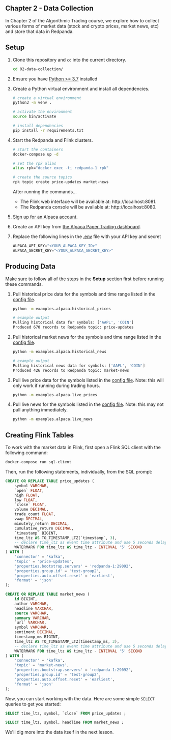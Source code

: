 ## Chapter 2 - Data Collection
In Chapter 2 of the Algorithmic Trading course, we explore how to collect various forms of market data (stock and crypto prices, market news, etc) and store that data in Redpanda.

## Setup
1. Clone this repository and `cd` into the current directory.
    ```sh
    cd 02-data-collection/
    ```
2. Ensure you have [Python >= 3.7][python] installed
3. Create a Python virtual environment and install all dependencies.
    ```sh
    # create a virtual environment
    python3 -m venv .

    # activate the environment
    source bin/activate

    # install dependencies
    pip install -r requirements.txt
    ```
   
4. Start the Redpanda and Flink clusters.

    ```sh
    # start the containers
    docker-compose up -d

    # set the rpk alias
    alias rpk="docker exec -ti redpanda-1 rpk"

    # create the source topics
    rpk topic create price-updates market-news
    ```
    
    After running the commands...
    - The Flink web interface will be available at: http://localhost:8081.
    - The Redpanda console will be available at: http://localhost:8080.

5. [Sign up for an Alpaca account][alpaca-signup].
6. Create an API key from [the Alpaca Paper Trading dashboard][alpaca-paper-trading].
7. Replace the following lines in the [.env](.env) file with your API key and secret

    ```python
    ALPACA_API_KEY="<YOUR_ALPACA_KEY_ID>"
    ALPACA_SECRET_KEY="<YOUR_ALPACA_SECRET_KEY>"
    ```

[alpaca-signup]: https://alpaca.markets/
[alpaca-paper-trading]: https://app.alpaca.markets/paper/dashboard/overview
[python]: https://www.python.org/downloads/

## Producing Data
Make sure to follow all of the steps in the **Setup** section first before running these commands.

1. Pull historical price data for the symbols and time range listed in the [config file](config/__init__.py).
    ```sh
    python -m examples.alpaca.historical_prices
    
    # example output
    Pulling historical data for symbols: ['AAPL', 'COIN']
    Produced 670 records to Redpanda topic: price-updates
    ```

2. Pull historical market news for the symbols and time range listed in the [config file](config/__init__.py).

    ```sh
    python -m examples.alpaca.historical_news
    
    # example output
    Pulling historical news data for symbols: ['AAPL', 'COIN']
    Produced 426 records to Redpanda topic: market-news
    ```

3. Pull live price data for the symbols listed in the [config file](config/__init__.py). Note: this will only work if running during trading hours.

    ```sh
    python -m examples.alpaca.live_prices
    ```

4. Pull live news for the symbols listed in the [config file](config/__init__.py). Note: this may not pull anything immediately.

    ```sh
    python -m examples.alpaca.live_news
    ```
    
## Creating Flink Tables
To work with the market data in Flink, first open a Flink SQL client with the following command:

```sh
docker-compose run sql-client
```

Then, run the following statements, individually, from the SQL prompt:

```sql
CREATE OR REPLACE TABLE price_updates (
    symbol VARCHAR,
    `open` FLOAT,
    high FLOAT,
    low FLOAT,
    `close` FLOAT,
    volume DECIMAL,
    trade_count FLOAT,
    vwap DECIMAL,
    minutely_return DECIMAL,
    cumulative_return DECIMAL,
    `timestamp` BIGINT,
    time_ltz AS TO_TIMESTAMP_LTZ(`timestamp`, 3),
    -- declare time_ltz as event time attribute and use 5 seconds delayed watermark strategy
    WATERMARK FOR time_ltz AS time_ltz - INTERVAL '5' SECOND
) WITH (
    'connector' = 'kafka',
    'topic' = 'price-updates',
    'properties.bootstrap.servers' = 'redpanda-1:29092',
    'properties.group.id' = 'test-group2',
    'properties.auto.offset.reset' = 'earliest',
    'format' = 'json'
);

CREATE OR REPLACE TABLE market_news (
    id BIGINT,
    author VARCHAR,
    headline VARCHAR,
    source VARCHAR,
    summary VARCHAR,
    `url` VARCHAR,
    symbol VARCHAR,
    sentiment DECIMAL,
    timestamp_ms BIGINT,
    time_ltz AS TO_TIMESTAMP_LTZ(timestamp_ms, 3),
    -- declare time_ltz as event time attribute and use 5 seconds delayed watermark strategy
    WATERMARK FOR time_ltz AS time_ltz - INTERVAL '5' SECOND
) WITH (
    'connector' = 'kafka',
    'topic' = 'market-news',
    'properties.bootstrap.servers' = 'redpanda-1:29092',
    'properties.group.id' = 'test-group2',
    'properties.auto.offset.reset' = 'earliest',
    'format' = 'json'
);
```

Now, you can start working with the data. Here are some simple `SELECT` queries to get you started:


```sql
SELECT time_ltz, symbol, `close` FROM price_updates ;

SELECT time_ltz, symbol, headline FROM market_news ;
```

We'll dig more into the data itself in the next lesson.
